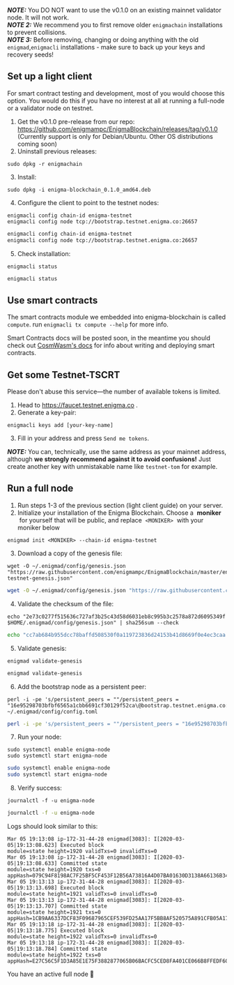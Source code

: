 **_NOTE:_** You DO NOT want to use the v0.1.0 on an existing mainnet validator node. It will not work. <br>
**_NOTE 2:_** We recommend you to first remove older `enigmachain` installations to prevent collisions. <br>
**_NOTE 3:_** Before removing, changing or doing anything with the old `enigmad`,`enigmacli` installations - make sure to back up your keys and recovery seeds!

## Set up a light client

For smart contract testing and development, most of you would choose this option.
You would do this if you have no interest at all at running a full-node or a validator node on testnet.

1. Get the v0.1.0 pre-release from our repo: https://github.com/enigmampc/EnigmaBlockchain/releases/tag/v0.1.0
   (Currently support is only for Debian/Ubuntu. Other OS distributions coming soon)
2. Uninstall previous releases:

```shell
sudo dpkg -r enigmachain
```

3. Install:

```shell
sudo dpkg -i enigma-blockchain_0.1.0_amd64.deb
```

4. Configure the client to point to the testnet nodes:

```shell
enigmacli config chain-id enigma-testnet
enigmacli config node tcp://bootstrap.testnet.enigma.co:26657
```

   ```bash
   enigmacli config chain-id enigma-testnet
   enigmacli config node tcp://bootstrap.testnet.enigma.co:26657
   ```

5. Check installation:

```shell
enigmacli status
```

   ```bash
   enigmacli status
   ```

## Use smart contracts

The smart contracts module we embedded into enigma-blockchain is called `compute`.
run `enigmacli tx compute --help` for more info.

Smart Contracts docs will be posted soon, in the meantime you should check out [CosmWasm's docs](https://github.com/confio/cosmwasm) for info about writing and deploying smart contracts.

## Get some Testnet-TSCRT

Please don't abuse this service—the number of available tokens is limited.

1. Head to https://faucet.testnet.enigma.co .
2. Generate a key-pair:

```shell
enigmacli keys add [your-key-name]
```

3. Fill in your address and press `Send me tokens`.

**_NOTE:_** You can, technically, use the same address as your mainnet address, although **we strongly recommend against it to avoid confusions!** Just create another key with unmistakable name like `testnet-tom` for example.

## Run a full node

1. Run steps 1-3 of the previous section (light client guide) on your server.
2. Initialize your installation of the Enigma Blockchain. Choose a  **moniker**  for yourself that will be public, and replace  `<MONIKER>`  with your moniker below

```shell
enigmad init <MONIKER> --chain-id enigma-testnet
```

3. Download a copy of the genesis file:

```bahs
wget -O ~/.enigmad/config/genesis.json "https://raw.githubusercontent.com/enigmampc/EnigmaBlockchain/master/enigma-testnet-genesis.json"
```

   ```bash
   wget -O ~/.enigmad/config/genesis.json "https://raw.githubusercontent.com/enigmampc/EnigmaBlockchain/master/enigma-testnet-genesis.json"
   ```

4. Validate the checksum of the file:

```shell
echo "2e73c0277f515636c727af3b25c43d58d6031eb8c995b3c2578a872d6095349f $HOME/.enigmad/config/genesis.json" | sha256sum --check
```

   ```bash
   echo "cc7ab684b955dcc78baffd508530f0a119723836d24153b41d8669f0e4ec3caa $HOME/.enigmad/config/genesis.json" | sha256sum --check
   ```

5. Validate genesis:

```shell
enigmad validate-genesis
```

   ```bash
   enigmad validate-genesis
   ```

6. Add the bootstrap node as a persistent peer:

```shell
perl -i -pe 's/persistent_peers = ""/persistent_peers = "16e95298703bfbf6565a1cbb6691cf30129f52ca\@bootstrap.testnet.enigma.co:26656"/' ~/.enigmad/config/config.toml
```

   ```bash
   perl -i -pe 's/persistent_peers = ""/persistent_peers = "16e95298703bfbf6565a1cbb6691cf30129f52ca\@bootstrap.testnet.enigma.co:26656"/' ~/.enigmad/config/config.toml
   ```

7. Run your node:

```shell
sudo systemctl enable enigma-node
sudo systemctl start enigma-node
```

   ```bash
   sudo systemctl enable enigma-node
   sudo systemctl start enigma-node
   ```

8. Verify success:

```shell
journalctl -f -u enigma-node
```

   ```bash
   journalctl -f -u enigma-node
   ```

Logs should look similar to this:

```shell
Mar 05 19:13:08 ip-172-31-44-28 enigmad[3083]: I[2020-03-05|19:13:08.623] Executed block                               module=state height=1920 validTxs=0 invalidTxs=0
Mar 05 19:13:08 ip-172-31-44-28 enigmad[3083]: I[2020-03-05|19:13:08.633] Committed state                              module=state height=1920 txs=0 appHash=079C94F8198AC7F25BF5CF453F12B56A73816A4D07BA01630D3138A66136B340
Mar 05 19:13:13 ip-172-31-44-28 enigmad[3083]: I[2020-03-05|19:13:13.698] Executed block                               module=state height=1921 validTxs=0 invalidTxs=0
Mar 05 19:13:13 ip-172-31-44-28 enigmad[3083]: I[2020-03-05|19:13:13.707] Committed state                              module=state height=1921 txs=0 appHash=1CB9AA6337DCF83F09687965CEF539FD25AA17F5BB8AF520575A891CFB05A178
Mar 05 19:13:18 ip-172-31-44-28 enigmad[3083]: I[2020-03-05|19:13:18.775] Executed block                               module=state height=1922 validTxs=0 invalidTxs=0
Mar 05 19:13:18 ip-172-31-44-28 enigmad[3083]: I[2020-03-05|19:13:18.784] Committed state                              module=state height=1922 txs=0 appHash=E27C56C5F1D3A85E1E75F3882877065B06BACFC5CED8FA401CE066B8FFEDF608
```

You have an active full node :tada:

